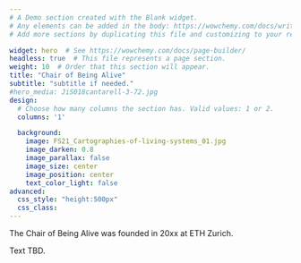 ```yaml
---
# A Demo section created with the Blank widget.
# Any elements can be added in the body: https://wowchemy.com/docs/writing-markdown-latex/
# Add more sections by duplicating this file and customizing to your requirements.

widget: hero  # See https://wowchemy.com/docs/page-builder/
headless: true  # This file represents a page section.
weight: 10  # Order that this section will appear.
title: "Chair of Being Alive"
subtitle: "subtitle if needed."
#hero_media: JiS018cantarell-3-72.jpg
design:
  # Choose how many columns the section has. Valid values: 1 or 2.
  columns: '1'

  background:
    image: FS21_Cartographies-of-living-systems_01.jpg
    image_darken: 0.8
    image_parallax: false
    image_size: center
    image_position: center
    text_color_light: false
advanced:
  css_style: "height:500px"
  css_class:
---
```


The Chair of Being Alive was founded in 20xx at ETH Zurich.

Text TBD.
